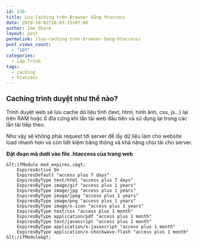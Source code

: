 ```yaml
---
id: 130
title: Lưu Caching trên Browser bằng htaccess
date: 2019-10-02T16:03:15+07:00
author: Ime Share
layout: post
permalink: /luu-caching-tren-browser-bang-htaccess/
post_views_count:
  - "107"
categories:
  - Lập Trình
tags:
  - caching
  - htaccess
---
```

### <span id="browser-caching-la-gi" class="ez-toc-section" style="font-size: 14pt;">Caching trình duyệt như thế nào?</span>

Trình duyệt web sẽ lưu cache dữ liệu tĩnh (text, html, hình ảnh, css, js…) lại trên RAM hoặc ổ đĩa cứng khi lần tải web đầu tiên và sử dụng lại trong các lần tải tiếp theo.

Như vậy sẽ không phải request tới server để lấy dữ liệu làm cho website load nhanh hơn và còn tiết kiệm băng thông và khả năng chịu tải cho server.

**Đặt đoạn mã dưới vào file .htaccess của trang web**

```
&lt;ifModule mod_expires.c&gt;
	ExpiresActive On
	ExpiresDefault "access plus 7 days"
	ExpiresByType text/html "access plus 7 days"
	ExpiresByType image/gif "access plus 1 years"
	ExpiresByType image/jpg "access plus 1 years"
	ExpiresByType image/jpeg "access plus 1 years"
	ExpiresByType image/png "access plus 1 years"
	ExpiresByType image/x-icon "access plus 1 years"
	ExpiresByType text/css "access plus 1 month"
	ExpiresByType application/pdf "access plus 1 month"
	ExpiresByType text/javascript "access plus 1 month"
	ExpiresByType application/x-javascript "access plus 1 month"
	ExpiresByType application/x-shockwave-flash "access plus 1 month"
&lt;/ifModule&gt;
```